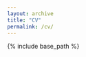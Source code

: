```yaml
---
layout: archive
title: "CV"
permalink: /cv/
---
```


{% include base_path %}

<object data="/assets/cv.pdf" type='application/pdf' width="100%" style="height:calc(100vh)">

